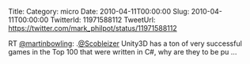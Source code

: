 Title: 
Category: micro
Date: 2010-04-11T00:00:00
Slug: 2010-04-11T00:00:00
TwitterId: 11971588112
TweetUrl: https://twitter.com/mark_philpot/status/11971588112

RT [@martinbowling](https://twitter.com/martinbowling): .[@Scobleizer](https://twitter.com/Scobleizer) Unity3D has a ton of very successful games in the Top 100 that were written in C#, why are they to be pu ...